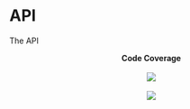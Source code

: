 # API
The API

<p align="center">
  <strong>Code Coverage</strong><br><br>
  <a href="https://codecov.io/gh/Wits-Adventure/API" > 
 <img src="https://codecov.io/gh/Wits-Adventure/API/graph/badge.svg?token=V241TYLXLH"/> 
 </a>
 <br><br>
  <a href="https://codecov.io/gh/Wits-Adventure/API">
    <img src="https://codecov.io/gh/Wits-Adventure/API/graphs/sunburst.svg?token=V241TYLXLH" />
  </a>
</p>
